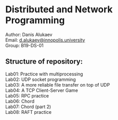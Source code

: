 # Distributed and Network Programming
Author: Danis Alukaev \
Email: d.alukaev@innopolis.university \
Group: B19-DS-01 

## Structure of repository:
Lab01: Practice with multiprocessing \
Lab02: UDP socket programming \
Lab03: A more reliable file transfer on top of UDP \
Lab04: A TCP Client-Server Game \
Lab05: RPC practice \
Lab06: Chord \
Lab07: Chord (part 2) \
Lab08: RAFT practice

